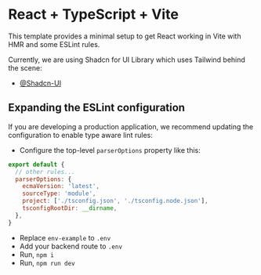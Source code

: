 # React + TypeScript + Vite

This template provides a minimal setup to get React working in Vite with HMR and some ESLint rules.

Currently, we are using Shadcn for UI Library which uses Tailwind behind the scene:

- [@Shadcn-UI](https://ui.shadcn.com/)

## Expanding the ESLint configuration

If you are developing a production application, we recommend updating the configuration to enable type aware lint rules:

- Configure the top-level `parserOptions` property like this:

```js
export default {
  // other rules...
  parserOptions: {
    ecmaVersion: 'latest',
    sourceType: 'module',
    project: ['./tsconfig.json', './tsconfig.node.json'],
    tsconfigRootDir: __dirname,
  },
}
```

- Replace `env-example` to `.env`
- Add your backend route to `.env`
- Run, `npm i`
- Run, `npm run dev`
